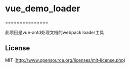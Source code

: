 # vue_demo_loader

===============

此项目是vue-antd处理文档的webpack loader工具

## License

MIT (http://www.opensource.org/licenses/mit-license.php)
